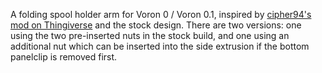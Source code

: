 A folding spool holder arm for Voron 0 / Voron 0.1, inspired by [cipher94's mod on Thingiverse](https://www.thingiverse.com/thing:4572395) and the stock design.
There are two versions: one using the two pre-inserted nuts in the stock build, and one using an additional nut which can be inserted into the side extrusion if the bottom panelclip is removed first.
